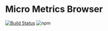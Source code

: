 # Micro Metrics Browser

[![Build Status](https://travis-ci.org/firstandthird/micro-metrics-browser.svg?branch=master)](https://travis-ci.org/firstandthird/micro-metrics-browser)
![npm](https://img.shields.io/npm/v/micro-metrics-browser.svg)
